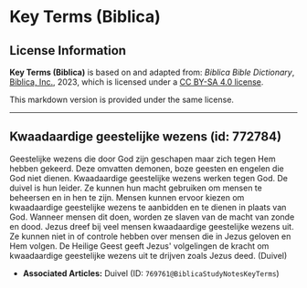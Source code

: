 # Key Terms (Biblica)

## License Information

**Key Terms (Biblica)** is based on and adapted from: _Biblica Bible Dictionary_, [Biblica, Inc.](https://www.biblica.com/), 2023, which is licensed under a [CC BY-SA 4.0 license](https://creativecommons.org/licenses/by-sa/4.0/legalcode.en).

This markdown version is provided under the same license.



--------------------------------

## Kwaadaardige geestelijke wezens (id: 772784)

Geestelijke wezens die door God zijn geschapen maar zich tegen Hem hebben gekeerd. Deze omvatten demonen, boze geesten en engelen die God niet dienen. Kwaadaardige geestelijke wezens werken tegen God. De duivel is hun leider. Ze kunnen hun macht gebruiken om mensen te beheersen en in hen te zijn. Mensen kunnen ervoor kiezen om kwaadaardige geestelijke wezens te aanbidden en te dienen in plaats van God. Wanneer mensen dit doen, worden ze slaven van de macht van zonde en dood. Jezus dreef bij veel mensen kwaadaardige geestelijke wezens uit. Ze kunnen niet in of controle hebben over mensen die in Jezus geloven en Hem volgen. De Heilige Geest geeft Jezus' volgelingen de kracht om kwaadaardige geestelijke wezens uit te drijven zoals Jezus deed. (Duivel)

* **Associated Articles:** Duivel (ID: `769761@BiblicaStudyNotesKeyTerms`)

